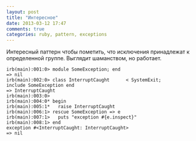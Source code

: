 ```yaml
---
layout: post
title: "Интересное"
date: 2013-03-12 17:47
comments: true
categories: ruby, pattern, exceptions
---
```

Интересный паттерн чтобы пометить, что исключения принадлежат к определенной группе. Выглядит шаманством, но работает.

    irb(main):001:0> module SomeException; end
    => nil
    irb(main):002:0> class InterruptCaught      < SystemExit;          include SomeException end
    => InterruptCaught
    irb(main):003:0>
    irb(main):004:0* begin
    irb(main):005:1*   raise InterruptCaught
    irb(main):006:1> rescue SomeException => e
    irb(main):007:1>   puts "exception #{e.inspect}"
    irb(main):008:1> end
    exception #<InterruptCaught: InterruptCaught>
    => nil